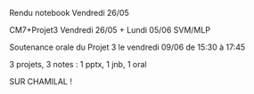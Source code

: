 Rendu notebook Vendredi 26/05

CM7+Projet3 Vendredi 26/05 + Lundi 05/06
SVM/MLP

Soutenance orale du Projet 3 le vendredi 09/06 de 15:30 à 17:45

3 projets, 3 notes : 1 pptx, 1 jnb, 1 oral

SUR CHAMILAL !